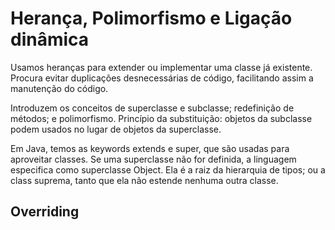 Herança, Polimorfismo e Ligação dinâmica
========================================

Usamos heranças para extender ou implementar uma classe já existente.
Procura evitar duplicações desnecessárias de código, facilitando assim a
manutenção do código.

Introduzem os conceitos de superclasse e subclasse; redefinição de métodos; e
polimorfismo. Princípio da substituição: objetos da subclasse podem usados no
lugar de objetos da superclasse.

Em Java, temos as keywords extends e super, que são usadas para aproveitar
classes. Se uma superclasse não for definida, a linguagem especifica como
superclasse Object. Ela é a raiz da hierarquia de tipos; ou a class suprema,
tanto que ela não estende nenhuma outra classe.

Overriding
----------
